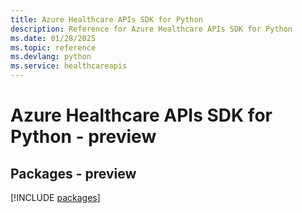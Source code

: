 ```yaml
---
title: Azure Healthcare APIs SDK for Python
description: Reference for Azure Healthcare APIs SDK for Python
ms.date: 01/28/2025
ms.topic: reference
ms.devlang: python
ms.service: healthcareapis
---
```

# Azure Healthcare APIs SDK for Python - preview
## Packages - preview
[!INCLUDE [packages](healthcare-apis-index.md)]
